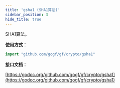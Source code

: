 ```yaml
---
title: 'gsha1 (SHA1算法)'
sidebar_position: 3
hide_title: true
---
```


SHA1算法。

**使用方式**：

```  go
import "github.com/gogf/gf/crypto/gsha1"

```

**接口文档**：

[https://godoc.org/github.com/gogf/gf/crypto/gsha1](https://godoc.org/github.com/gogf/gf/crypto/gsha1)
